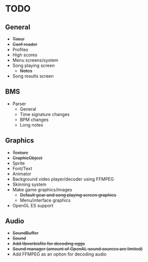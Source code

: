 TODO
====

General
-------

* <del>Timer</del>
* <del>Conf reader</del>
* Profiles
* High scores
* Menu screens/system
* Song playing screen
    * <del>Notes</del>
* Song results screen

BMS
---

* Parser
    * General
    * Time signature changes
    * BPM changes
    * Long notes

Graphics
--------

* <del>Texture</del>
* <del>GraphicObject</del>
* Sprite 
* Font/Text 
* Animator
* Background video player/decoder using FFMPEG
* Skinning system
* Make game graphics/images 
    * <del>Default gear and song playing screen graphics </del>
    * Menu/interface graphics
* OpenGL ES support

Audio
-----

* <del>SoundBuffer</del>
* <del>Sound</del>
* <del>Add libvorbisfile for decoding oggs</del>
* <del>Sound manager (amount of OpenAL sound sources are limited)</del>
* Add FFMPEG as an option for decoding audio

